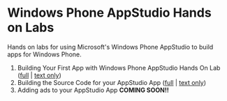 Windows Phone AppStudio Hands on Labs
============================

Hands on labs for using Microsoft's Windows Phone AppStudio to build apps for Windows Phone.

1. Building Your First App with Windows Phone AppStudio Hands On Lab ([full](build-your-first-app/hol.md) | [text only](build-your-first-app/hol-text.md))
1. Building the Source Code for your AppStudio App ([full](build-the-source-code-for-your-app/hol.md) | [text only](build-the-source-code-for-your-app/hol-text.md))
1. Adding ads to your AppStudio App **COMING SOON!!**